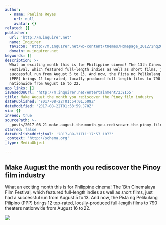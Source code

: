 ```yaml
---
author:
  - name: Pauline Reyes
    url: null
    avatar: {}
related: []
publisher:
  url: 'http://m.inquirer.net'
  name: Inquirer
  favicon: 'http://m.inquirer.net/wp-content/themes/Homepage_2012/inq2013/favicon.ico'
  domain: m.inquirer.net
keywords: []
description: >-
  What an exciting month this is for Philippine cinema! The 13th Cinemalaya Film
  Festival, which featured full-length indies as well as short films, just had a
  successful run from August 5 to 13. And now, the Pista ng Pelikulang Pilipino
  (PPP) brings 12 top-rated, locally-produced full-length films to 790 theaters
  nationwide from August 16 to 22.
app_links: []
isBasedOnUrl: 'http://m.inquirer.net/entertainment/239155'
title: Make August the month you rediscover the Pinoy film industry
datePublished: '2017-08-22T01:54:01.509Z'
dateModified: '2017-08-22T01:53:59.870Z'
via: {}
inFeed: true
sourcePath: >-
  _posts/2017-08-21-make-august-the-month-you-rediscover-the-pinoy-film-industry.md
starred: false
datePublishedOriginal: '2017-08-21T11:17:57.107Z'
_context: 'http://schema.org'
_type: MediaObject

---
```

<article style=""><h1>Make August the month you rediscover the Pinoy film industry</h1><p>What an exciting month this is for Philippine cinema! The 13th Cinemalaya Film Festival, which featured full-length indies as well as short films, just had a successful run from August 5 to 13. And now, the Pista ng Pelikulang Pilipino (PPP) brings 12 top-rated, locally-produced full-length films to 790 theaters nationwide from August 16 to 22.</p><img src="http://entertainment.inquirer.net/files/2017/08/PP2.png" /></article>